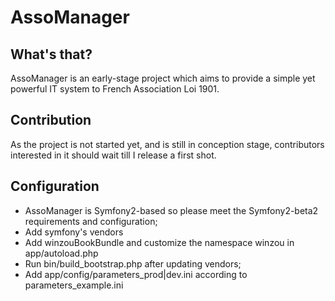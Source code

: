 AssoManager
========================

What's that?
--------------

AssoManager is an early-stage project which aims to provide a simple yet powerful IT system to French Association Loi 1901.

Contribution
---------------------

As the project is not started yet, and is still in conception stage, contributors interested in it should wait till I release a first shot.

Configuration
-------------

* AssoManager is Symfony2-based so please meet the Symfony2-beta2 requirements and configuration;
* Add symfony's vendors
* Add winzouBookBundle and customize the namespace winzou in app/autoload.php
* Run bin/build_bootstrap.php after updating vendors;
* Add app/config/parameters_prod|dev.ini according to parameters_example.ini